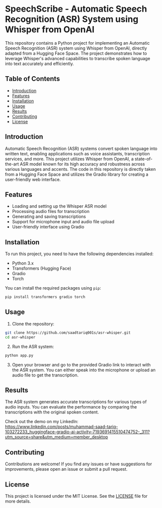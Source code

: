 # SpeechScribe - Automatic Speech Recognition (ASR) System using Whisper from OpenAI

This repository contains a Python project for implementing an Automatic Speech Recognition (ASR) system using Whisper from OpenAI, directly adapted from a Hugging Face Space. The project demonstrates how to leverage Whisper's advanced capabilities to transcribe spoken language into text accurately and efficiently.

## Table of Contents
- [Introduction](#introduction)
- [Features](#features)
- [Installation](#installation)
- [Usage](#usage)
- [Results](#results)
- [Contributing](#contributing)
- [License](#license)

## Introduction
Automatic Speech Recognition (ASR) systems convert spoken language into written text, enabling applications such as voice assistants, transcription services, and more. This project utilizes Whisper from OpenAI, a state-of-the-art ASR model known for its high accuracy and robustness across various languages and accents. The code in this repository is directly taken from a Hugging Face Space and utilizes the Gradio library for creating a user-friendly web interface.

## Features
- Loading and setting up the Whisper ASR model
- Processing audio files for transcription
- Generating and saving transcriptions
- Support for microphone input and audio file upload
- User-friendly interface using Gradio

## Installation
To run this project, you need to have the following dependencies installed:

- Python 3.x
- Transformers (Hugging Face)
- Gradio
- Torch

You can install the required packages using `pip`:
```bash
pip install transformers gradio torch
```

## Usage
1. Clone the repository:
```bash
git clone https://github.com/saadtariq001s/asr-whisper.git
cd asr-whisper
```

2. Run the ASR system:
```bash
python app.py
```

3. Open your browser and go to the provided Gradio link to interact with the ASR system. You can either speak into the microphone or upload an audio file to get the transcription.

## Results
The ASR system generates accurate transcriptions for various types of audio inputs. You can evaluate the performance by comparing the transcriptions with the original spoken content.

Check out the demo on my LinkedIn: https://www.linkedin.com/posts/muhammad-saad-tariq-103272233_huggingface-gradio-ai-activity-7193691415510474752-_311?utm_source=share&utm_medium=member_desktop

## Contributing
Contributions are welcome! If you find any issues or have suggestions for improvements, please open an issue or submit a pull request.

## License
This project is licensed under the MIT License. See the [LICENSE](LICENSE) file for more details.
